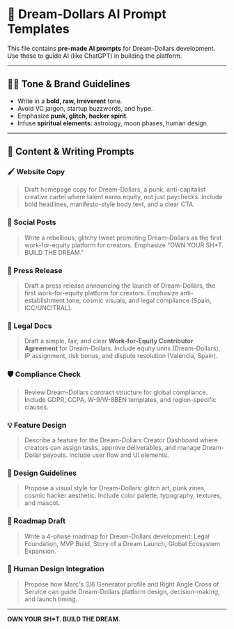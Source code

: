 # 🤖 Dream-Dollars AI Prompt Templates

This file contains **pre-made AI prompts** for Dream-Dollars development. Use these to guide AI (like ChatGPT) in building the platform.

---

## 🏴‍☠️ Tone & Brand Guidelines
- Write in a **bold, raw, irreverent** tone.
- Avoid VC jargon, startup buzzwords, and hype.
- Emphasize **punk, glitch, hacker spirit**.
- Infuse **spiritual elements**: astrology, moon phases, human design.

---

## 📝 Content & Writing Prompts

### 🖌️ Website Copy
> Draft homepage copy for Dream-Dollars, a punk, anti-capitalist creative cartel where talent earns equity, not just paychecks. Include bold headlines, manifesto-style body text, and a clear CTA.

### 📝 Social Posts
> Write a rebellious, glitchy tweet promoting Dream-Dollars as the first work-for-equity platform for creators. Emphasize "OWN YOUR SH*T. BUILD THE DREAM."

### 📰 Press Release
> Draft a press release announcing the launch of Dream-Dollars, the first work-for-equity platform for creators. Emphasize anti-establishment tone, cosmic visuals, and legal compliance (Spain, ICC/UNCITRAL).

### 📜 Legal Docs
> Draft a simple, fair, and clear **Work-for-Equity Contributor Agreement** for Dream-Dollars. Include equity units (Dream-Dollars), IP assignment, risk bonus, and dispute resolution (Valencia, Spain).

### 🛡️ Compliance Check
> Review Dream-Dollars contract structure for global compliance. Include GDPR, CCPA, W-9/W-8BEN templates, and region-specific clauses.

### 💡 Feature Design
> Describe a feature for the Dream-Dollars Creator Dashboard where creators can assign tasks, approve deliverables, and manage Dream-Dollar payouts. Include user flow and UI elements.

### 🎨 Design Guidelines
> Propose a visual style for Dream-Dollars: glitch art, punk zines, cosmic hacker aesthetic. Include color palette, typography, textures, and mascot.

### 🧭 Roadmap Draft
> Write a 4-phase roadmap for Dream-Dollars development: Legal Foundation, MVP Build, Story of a Dream Launch, Global Ecosystem Expansion.

### 🧬 Human Design Integration
> Propose how Marc's 3/6 Generator profile and Right Angle Cross of Service can guide Dream-Dollars platform design, decision-making, and launch timing.

---

**OWN YOUR SH*T. BUILD THE DREAM.**
